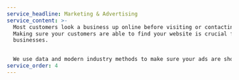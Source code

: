 ```yaml
---
service_headline: Marketing & Advertising
service_content: >-
  Most customers look a business up online before visiting or contacting them.
  Making sure your customers are able to find your website is crucial for
  businesses.


  We use data and modern industry methods to make sure your ads are shown to the right people on Google and social media sites.  This includes search engine optimization (SEO), keyword research, competitor analysis, and more.
service_order: 4
---
```

